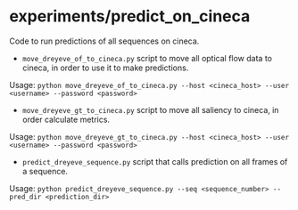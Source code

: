 # experiments/predict_on_cineca
Code to run predictions of all sequences on cineca.

* `move_dreyeve_of_to_cineca.py` script to move all optical flow data
to cineca, in order to use it to make predictions.

Usage: `python move_dreyeve_of_to_cineca.py --host <cineca_host> --user <username> --password <password>`

* `move_dreyeve_gt_to_cineca.py` script to move all saliency
to cineca, in order calculate metrics.

Usage: `python move_dreyeve_gt_to_cineca.py --host <cineca_host> --user <username> --password <password>`


* `predict_dreyeve_sequence.py` script that calls prediction on all frames of a sequence.

Usage: `python predict_dreyeve_sequence.py --seq <sequence_number> --pred_dir <prediction_dir>`